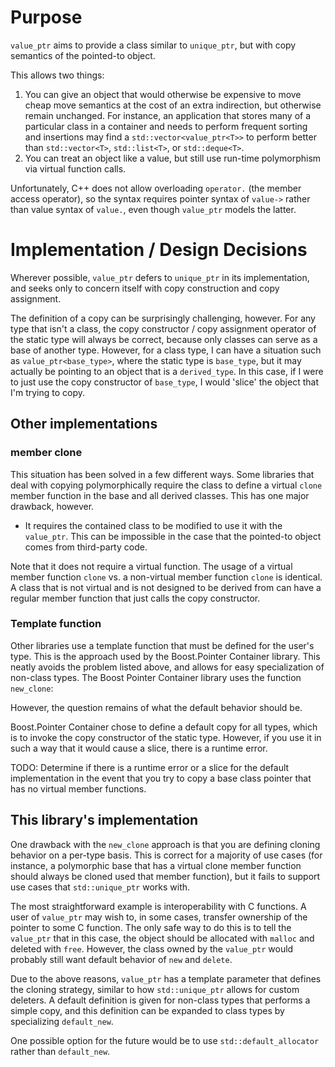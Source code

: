 # Purpose

`value_ptr` aims to provide a class similar to `unique_ptr`, but with copy semantics of the pointed-to object.

This allows two things:

1. You can give an object that would otherwise be expensive to move cheap move semantics at the cost of an extra indirection, but otherwise remain unchanged. For instance, an application that stores many of a particular class in a container and needs to perform frequent sorting and insertions may find a `std::vector<value_ptr<T>>` to perform better than `std::vector<T>`, `std::list<T>`, or `std::deque<T>`.
2. You can treat an object like a value, but still use run-time polymorphism via virtual function calls.

Unfortunately, C++ does not allow overloading `operator.` (the member access operator), so the syntax requires pointer syntax of `value->` rather than value syntax of `value.`, even though `value_ptr` models the latter.

# Implementation / Design Decisions

Wherever possible, `value_ptr` defers to `unique_ptr` in its implementation, and seeks only to concern itself with copy construction and copy assignment.

The definition of a copy can be surprisingly challenging, however. For any type that isn't a class, the copy constructor / copy assignment operator of the static type will always be correct, because only classes can serve as a base of another type. However, for a class type, I can have a situation such as `value_ptr<base_type>`, where the static type is `base_type`, but it may actually be pointing to an object that is a `derived_type`. In this case, if I were to just use the copy constructor of `base_type`, I would 'slice' the object that I'm trying to copy.

## Other implementations


### member clone

This situation has been solved in a few different ways. Some libraries that deal with copying polymorphically require the class to define a virtual `clone` member function in the base and all derived classes. This has one major drawback, however.

* It requires the contained class to be modified to use it with the `value_ptr`. This can be impossible in the case that the pointed-to object comes from third-party code.

Note that it does not require a virtual function. The usage of a virtual member function `clone` vs. a non-virtual member function `clone` is identical. A class that is not virtual and is not designed to be derived from can have a regular member function that just calls the copy constructor.


### Template function

Other libraries use a template function that must be defined for the user's type. This is the approach used by the Boost.Pointer Container library. This neatly avoids the problem listed above, and allows for easy specialization of non-class types. The Boost Pointer Container library uses the function `new_clone`:

However, the question remains of what the default behavior should be.

Boost.Pointer Container chose to define a default copy for all types, which is to invoke the copy constructor of the static type. However, if you use it in such a way that it would cause a slice, there is a runtime error.

TODO: Determine if there is a runtime error or a slice for the default implementation in the event that you try to copy a base class pointer that has no virtual member functions.

## This library's implementation

One drawback with the `new_clone` approach is that you are defining cloning behavior on a per-type basis. This is correct for a majority of use cases (for instance, a polymorphic base that has a virtual clone member function should always be cloned used that member function), but it fails to support use cases that `std::unique_ptr` works with.

The most straightforward example is interoperability with C functions. A user of `value_ptr` may wish to, in some cases, transfer ownership of the pointer to some C function. The only safe way to do this is to tell the `value_ptr` that in this case, the object should be allocated with `malloc` and deleted with `free`. However, the class owned by the `value_ptr` would probably still want default behavior of `new` and `delete`.

Due to the above reasons, `value_ptr` has a template parameter that defines the cloning strategy, similar to how `std::unique_ptr` allows for custom deleters. A default definition is given for non-class types that performs a simple copy, and this definition can be expanded to class types by specializing `default_new`.

One possible option for the future would be to use `std::default_allocator` rather than `default_new`.
